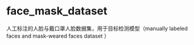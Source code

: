 # face_mask_dataset
人工标注的人脸与戴口罩人脸数据集，用于目标检测模型（manually labeled faces and mask-weared faces dataset ）
